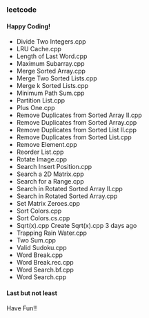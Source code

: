 ### leetcode

#### Happy Coding! 
- Divide Two Integers.cpp
- LRU Cache.cpp
- Length of Last Word.cpp
- Maximum Subarray.cpp
- Merge Sorted Array.cpp
- Merge Two Sorted Lists.cpp
- Merge k Sorted Lists.cpp
- Minimum Path Sum.cpp
- Partition List.cpp
- Plus One.cpp
- Remove Duplicates from Sorted Array II.cpp
- Remove Duplicates from Sorted Array.cpp
- Remove Duplicates from Sorted List II.cpp
- Remove Duplicates from Sorted List.cpp
- Remove Element.cpp
- Reorder List.cpp
- Rotate Image.cpp
- Search Insert Position.cpp
- Search a 2D Matrix.cpp
- Search for a Range.cpp
- Search in Rotated Sorted Array II.cpp
- Search in Rotated Sorted Array.cpp
- Set Matrix Zeroes.cpp
- Sort Colors.cpp
- Sort Colors.cs.cpp
- Sqrt(x).cpp	Create Sqrt(x).cpp	3 days ago
- Trapping Rain Water.cpp
- Two Sum.cpp
- Valid Sudoku.cpp
- Word Break.cpp
- Word Break.rec.cpp
- Word Search.bf.cpp
- Word Search.cpp

#### Last but not least
Have Fun!!
